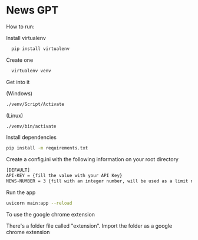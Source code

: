# News GPT

How to run:

Install virtualenv

```bash
  pip install virtualenv
```

Create one 

```bash
  virtualenv venv
```

Get into it

(Windows)
```bash
./venv/Script/Activate
```

(Linux)
```bash
./venv/bin/activate
```


Install dependencies

```bash
pip install -m requirements.txt
```

Create a config.ini with the following information on your root directory

```bash
[DEFAULT]
API-KEY = {fill the value with your API Key}
NEWS-NUMBER = 3 {fill with an integer number, will be used as a limit number of news to resume}
```

Run the app

```bash
uvicorn main:app --reload 
```

To use the google chrome extension

There's a folder file called "extension". Import the folder as a google chrome extension
